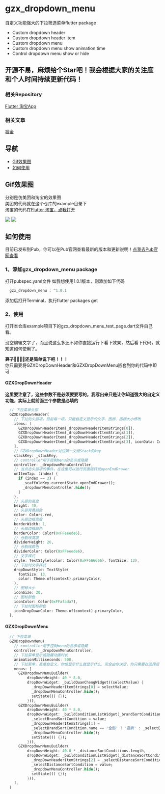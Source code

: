 # gzx_dropdown_menu
自定义功能强大的下拉筛选菜单flutter package

 * Custom dropdown header
 * Custom dropdown header item
 * Custom dropdown menu
 * Custom dropdown menu show animation time
 * Control dropdown menu show or hide
 
## 开源不易，麻烦给个Star吧！我会根据大家的关注度和个人时间持续更新代码！

### 相关Repository  
[Flutter 淘宝App](https://github.com/GanZhiXiong/GZXTaoBaoAppFlutter)
### 相关文章  
[掘金](https://juejin.im/user/5cf10106518825189f6fa229/posts)

## 导航
- [Gif效果图](#Gif效果图)
- [如何使用](#如何使用)

## Gif效果图
分别是仿美团和淘宝的效果图   
美团的代码就在这个仓库的example目录下  
淘宝的代码在[Flutter 淘宝，点我打开](https://github.com/GanZhiXiong/GZXTaoBaoAppFlutter)

![](https://github.com/GanZhiXiong/gzx_dropdown_menu/blob/master/preview_images/美团.gif)
![](https://github.com/GanZhiXiong/gzx_dropdown_menu/blob/master/preview_images/淘宝.gif)  

[//]: # (
<img src="https://github.com/GanZhiXiong/gzx_dropdown_menu/blob/master/preview_images/美团.gif" width="414" hegiht="736" align=center /><img src="https://github.com/GanZhiXiong/gzx_dropdown_menu/blob/master/preview_images/淘宝.gif" width="414" hegiht="736" align=center />)

## 如何使用
目前已发布到Pub，你可以在Pub官网查看最新的版本和更新说明！[点我去Pub官网查看](https://pub.flutter-io.cn/packages/gzx_dropdown_menu)
### 1、添加gzx_dropdown_menu package
打开pubspec.yaml文件
如我想使用1.0.1版本，则添加如下代码
``` dart
  gzx_dropdown_menu : ^1.0.1
```
添加后打开Terminal，执行flutter packages get

### 2、使用
打开本仓库example项目下的gzx_dropdown_menu_test_page.dart文件自己看。  

没空编辑文字了，而且说这么多还不如你直接运行下看下效果，然后看下代码，就知道如何使用了。

**~~算了~~🤪🤪🤪🙄还是简单说下吧！！！**  
你只需要将GZXDropDownHeader和GZXDropDownMenu嵌套到你的代码中即可
#### GZXDropDownHeader
**这里要注意了，这些参数不是必须要要写的，我写出来只是让你知道强大的自定义功能，实际上就前面三个参数是必填的**
``` dart
  // 下拉菜单头部
  GZXDropDownHeader(
    // 下拉的头部项，目前每一项，只能自定义显示的文字、图标、图标大小修改
    items: [
      GZXDropDownHeaderItem(_dropDownHeaderItemStrings[0]),
      GZXDropDownHeaderItem(_dropDownHeaderItemStrings[1]),
      GZXDropDownHeaderItem(_dropDownHeaderItemStrings[2]),
      GZXDropDownHeaderItem(_dropDownHeaderItemStrings[3], iconData: Icons.filter_frames, iconSize: 18),
    ],
    // GZXDropDownHeader对应第一父级Stack的key
    stackKey: _stackKey,
    // controller用于控制menu的显示或隐藏
    controller: _dropdownMenuController,
    // 当点击头部项的事件，在这里可以进行页面跳转或openEndDrawer
    onItemTap: (index) {
      if (index == 3) {
        _scaffoldKey.currentState.openEndDrawer();
        _dropdownMenuController.hide();
      }
    },
    // 头部的高度
    height: 40,
    // 头部背景颜色
    color: Colors.red,
    // 头部边框宽度
    borderWidth: 1,
    // 头部边框颜色
    borderColor: Color(0xFFeeede6),
    // 分割线高度
    dividerHeight: 20,
    // 分割线颜色
    dividerColor: Color(0xFFeeede6),
    // 文字样式
    style: TextStyle(color: Color(0xFF666666), fontSize: 13),
    // 下拉时文字样式
    dropDownStyle: TextStyle(
      fontSize: 13,
      color: Theme.of(context).primaryColor,
    ),
    // 图标大小
    iconSize: 20,
    // 图标颜色
    iconColor: Color(0xFFafada7),
    // 下拉时图标颜色
    iconDropDownColor: Theme.of(context).primaryColor,
  ),
```
#### GZXDropDownMenu
``` dart
  // 下拉菜单
  GZXDropDownMenu(
    // controller用于控制menu的显示或隐藏
    controller: _dropdownMenuController,
    // 下拉菜单显示或隐藏动画时长
    animationMilliseconds: 500,
    // 下拉菜单，高度自定义，你想显示什么就显示什么，完全由你决定，你只需要在选择后调用_dropdownMenuController.hide();即可
    menus: [
      GZXDropdownMenuBuilder(
          dropDownHeight: 40 * 8.0,
          dropDownWidget: _buildQuanChengWidget((selectValue) {
            _dropDownHeaderItemStrings[0] = selectValue;
            _dropdownMenuController.hide();
            setState(() {});
          })),
      GZXDropdownMenuBuilder(
          dropDownHeight: 40 * 8.0,
          dropDownWidget: _buildConditionListWidget(_brandSortConditions, (value) {
            _selectBrandSortCondition = value;
            _dropDownHeaderItemStrings[1] =
            _selectBrandSortCondition.name == '全部' ? '品牌' : _selectBrandSortCondition.name;
            _dropdownMenuController.hide();
            setState(() {});
          })),
      GZXDropdownMenuBuilder(
          dropDownHeight: 40.0 * _distanceSortConditions.length,
          dropDownWidget: _buildConditionListWidget(_distanceSortConditions, (value) {
            _dropDownHeaderItemStrings[2] = _selectDistanceSortCondition.name;
            _selectDistanceSortCondition = value;
            _dropdownMenuController.hide();
            setState(() {});
          })),
    ],
  )
```
